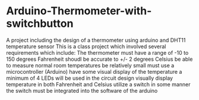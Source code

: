 # Arduino-Thermometer-with-switchbutton
A project including the design of a thermometer using arduino and DHT11 temperature sensor
This is a class project which involved several requirements which include:
The thermometer must have a range of -10 to 150 degrees Fahrenheit
shoudl be accurate to +/- 2 degrees Celsius
be able to measure normal room temperatures
be relatively small
must use a microcontroller (Arduino)
have some visual display of the temperature
a minimum of 4 LEDs will be used in the circuit design
visually display temperature in both Fahrenheit and Celsius
utilize a switch in some manner
the switch must be integrated into the software of the arduino
